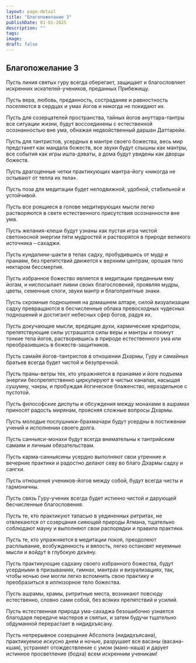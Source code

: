```yaml
---
layout: page-detail
title: "Благопожелание 3"
publishDate: 01-01-2025
description: ""
tags:
image:
draft: false
---
```


## Благопожелание 3
Пусть линия святых гуру всегда оберегает, защищает и благословляет искренних искателей-учеников, преданных Прибежищу.

Пусть вера, любовь, преданность, сострадание и равностность поселяются в сердцах и умах йогов и никогда не покидают их.

Пусть для созерцателей пространства, тайных йогов ануттара-тантры все ситуации жизни, будут воссоединены с естественной осознанностью вне ума, обнажая недвойственный даршан Даттарейи.

Пусть для тантристов, усердных в мантре своего божества, весь мир предстанет как мандала божеств, все звуки будут слышны как мантры, все события как игры ишта-дэваты, а дома будут увидены как дворцы божеств.

Пусть драгоценные четки практикующих мантра-йогу «никогда не остывают от тепла их тела».

Пусть поза для медитации будет неподвижной, удобной, стабильной и устойчивой.

Пусть все роящиеся в голове медитирующих мысли легко растворяются в свете естественного присутствия осознанности вне ума.

Пусть желания-клеши будут узнаны как пустая игра чистой светоносной энергии пяти мудростей и растворятся в природе великого источника – сахаджи.

Пусть кундалини-шакти в телах садху, пробудившись от мудр и пранаям, без препятствий движется к верхним центрам, орошая тело нектаром бессмертия.

Пусть избранное божество является в медитации преданным ему йогам, и ниспосылает ливни своих благословений, проявляя мудры, цветы, семенные слоги, звуки мантр и благоприятные знаки.

Пусть скромные подношения на домашнем алтаре, силой визуализации садху превращаются в бесчисленные облака превосходных чудесных подношений и достигают небесных сфер богов, радуя их.

Пусть докучающие мысли, вредящие духи, кармические кредиторы, препятствующие силы устрашатся силы веры и мантры и покинут тонкие тела йогов, растворившись в природе естественного ума или преобразившись в божеств-защитников.

Пусть самайя йогов-тантристов в отношении Дхармы, Гуру и самайных братьев всегда будет чистой и безупречной.

Пусть праны-ветры тех, кто упражняется в пранаяме и йоге подъема энергии беспрепятственно циркулируют в чистых каналах, насыщая сушумну, чакры, и пробуждая йогическое блаженство, нераздельное с пустотой.

Пусть философские диспуты и обсуждения между монахами в ашрамах приносят радость мирянам, проясняя сложные вопросы Дхармы.

Пусть молодые послушники-брахмачари будут усердны в постижении учений и исполнении своего долга.

Пусть санньяси-монахи будут всегда внимательны к тантрийским самаям и личным обязательствам.

Пусть карма-санньясины усердно выполняют свои утренние и вечерние практики и радостно делают севу во благо Дхармы садху и сангхи.

Пусть отношения учеников-йогов между собой, будут всегда чисты и гармоничны.

Пусть связь Гуру-ученик всегда будет истинно чистой и дарующей бесчисленные благословения.

Пусть те, кто практикуют тапасью в уединенных ритритах, не отвлекаются от созерцания сияющей природы Атмана, тщательно соблюдают мауну и выполняют свои распорядки и правила практики.

Пусть те, кто упражняется в медитации покоя, преодолеют расплывание, возбужденность и вялость, легко остановят неуемные мысли и войдут в глубокую дхъяну.

Пусть практикующие садхану своего избранного божества, будут усердными в призываниях, гимнах, мантрах и визуализациях, так, чтобы ночью они могли легко вспомнить свою практику и преобразиться в иллюзорное тело божества.

Пусть ашрамы, храмы, ритритные места, возникают повсюду естественно, словно сами собой, без всяких препятствий и усилий.

Пусть естественная природа ума-сахаджа безошибочно узнается благодаря передаче мастеров и святых, и затем будучи тщательно обдуманной перерастает в нидидхъясану.

Пусть непрерывное созерцание Абсолюта (нидидхъясана), практикуемое искусно днем и ночью, разрушает все васаны (васана-кшая), устраняет отождествление с умом (мано-наша) и дарует истинное просветление (бодха) всем искренним ученикам!
  
  
